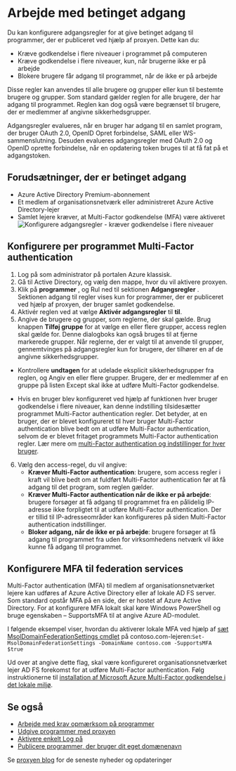 <properties
    pageTitle="Betinget adgang til programmer, der publiceres med Azure AD-proxyen"
    description="Omhandler, hvordan du konfigurerer betinget adgang til programmer, du publicerer for at få adgang til fra en fjernplacering via Azure AD-proxyen."
    services="active-directory"
    documentationCenter=""
    authors="kgremban"
    manager="femila"
    editor=""/>

<tags
    ms.service="active-directory"
    ms.workload="identity"
    ms.tgt_pltfrm="na"
    ms.devlang="na"
    ms.topic="article"
    ms.date="06/22/2016"
    ms.author="kgremban"/>

# <a name="working-with-conditional-access"></a>Arbejde med betinget adgang

Du kan konfigurere adgangsregler for at give betinget adgang til programmer, der er publiceret ved hjælp af proxyen. Dette kan du:

- Kræve godkendelse i flere niveauer i programmet på computeren
- Kræve godkendelse i flere niveauer, kun, når brugerne ikke er på arbejde
- Blokere brugere får adgang til programmet, når de ikke er på arbejde

Disse regler kan anvendes til alle brugere og grupper eller kun til bestemte brugere og grupper. Som standard gælder reglen for alle brugere, der har adgang til programmet. Reglen kan dog også være begrænset til brugere, der er medlemmer af angivne sikkerhedsgrupper.  

Adgangsregler evalueres, når en bruger har adgang til en samlet program, der bruger OAuth 2.0, OpenID Opret forbindelse, SAML eller WS-sammenslutning. Desuden evalueres adgangsregler med OAuth 2.0 og OpenID oprette forbindelse, når en opdatering token bruges til at få fat på et adgangstoken.

## <a name="conditional-access-prerequisites"></a>Forudsætninger, der er betinget adgang

- Azure Active Directory Premium-abonnement
- Et medlem af organisationsnetværk eller administreret Azure Active Directory-lejer
- Samlet lejere kræver, at Multi-Factor godkendelse (MFA) være aktiveret  
    ![Konfigurere adgangsregler - kræver godkendelse i flere niveauer](./media/active-directory-application-proxy-conditional-access/application-proxy-conditional-access.png)

## <a name="configure-per-application-multi-factor-authentication"></a>Konfigurere per programmet Multi-Factor authentication
1. Log på som administrator på portalen Azure klassisk.
2. Gå til Active Directory, og vælg den mappe, hvor du vil aktivere proxyen.
3. Klik på **programmer** , og Rul ned til sektionen **Adgangsregler** . Sektionen adgang til regler vises kun for programmer, der er publiceret ved hjælp af proxyen, der bruger samlet godkendelse.
4. Aktivér reglen ved at vælge **Aktivér adgangsregler** til **til**.
5. Angive de brugere og grupper, som reglerne, der skal gælde. Brug knappen **Tilføj gruppe** for at vælge en eller flere grupper, access reglen skal gælde for. Denne dialogboks kan også bruges til at fjerne markerede grupper.  Når reglerne, der er valgt til at anvende til grupper, gennemtvinges på adgangsregler kun for brugere, der tilhører en af de angivne sikkerhedsgrupper.  

  - Kontrollere **undtagen** for at udelade eksplicit sikkerhedsgrupper fra reglen, og Angiv en eller flere grupper. Brugere, der er medlemmer af en gruppe på listen Except skal ikke at udføre Multi-Factor godkendelse.  

  - Hvis en bruger blev konfigureret ved hjælp af funktionen hver bruger godkendelse i flere niveauer, kan denne indstilling tilsidesætter programmet Multi-Factor authentication regler. Det betyder, at en bruger, der er blevet konfigureret til hver bruger Multi-Factor authentication blive bedt om at udføre Multi-Factor authentication, selvom de er blevet fritaget programmets Multi-Factor authentication regler. Lær mere om [multi-Factor authentication og indstillinger for hver bruger](../multi-factor-authentication/multi-factor-authentication.md).

6. Vælg den access-regel, du vil angive:
    - **Kræver Multi-Factor authentication**: brugere, som access regler i kraft vil blive bedt om at fuldført Multi-Factor authentication før at få adgang til det program, som reglen gælder.
    - **Kræver Multi-Factor authentication når de ikke er på arbejde**: brugere forsøger at få adgang til programmet fra en pålidelig IP-adresse ikke forpligtet til at udføre Multi-Factor authentication. Der er tillid til IP-adresseområder kan konfigureres på siden Multi-Factor authentication indstillinger.
    - **Bloker adgang, når de ikke er på arbejde**: brugere forsøger at få adgang til programmet fra uden for virksomhedens netværk vil ikke kunne få adgang til programmet.


## <a name="configuring-mfa-for-federation-services"></a>Konfigurere MFA til federation services
Multi-Factor authentication (MFA) til medlem af organisationsnetværket lejere kan udføres af Azure Active Directory eller af lokale AD FS server. Som standard opstår MFA på en side, der er hostet af Azure Active Directory. For at konfigurere MFA lokalt skal køre Windows PowerShell og bruge egenskaben – SupportsMFA til at angive Azure AD-modulet.

I følgende eksempel viser, hvordan du aktiverer lokale MFA ved hjælp af [sæt MsolDomainFederationSettings cmdlet](https://msdn.microsoft.com/library/azure/dn194088.aspx) på contoso.com-lejeren:`Set-MsolDomainFederationSettings -DomainName contoso.com -SupportsMFA $true `

Ud over at angive dette flag, skal være konfigureret organisationsnetværket lejer AD FS forekomst for at udføre Multi-Factor authentication. Følg instruktionerne til [installation af Microsoft Azure Multi-Factor godkendelse i det lokale miljø](../multi-factor-authentication/multi-factor-authentication-get-started-server.md).


## <a name="see-also"></a>Se også

- [Arbejde med krav opmærksom på programmer](active-directory-application-proxy-claims-aware-apps.md)
- [Udgive programmer med proxyen](active-directory-application-proxy-publish.md)
- [Aktivere enkelt Log på](active-directory-application-proxy-sso-using-kcd.md)
- [Publicere programmer, der bruger dit eget domænenavn](active-directory-application-proxy-custom-domains.md)

Se [proxyen blog](http://blogs.technet.com/b/applicationproxyblog/) for de seneste nyheder og opdateringer
